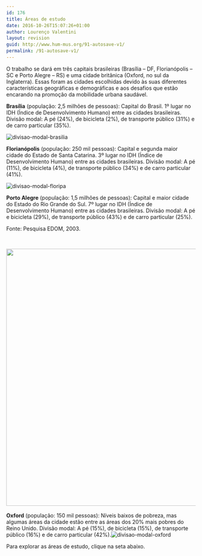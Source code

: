 ```yaml
---
id: 176
title: Áreas de estudo
date: 2016-10-26T15:07:26+01:00
author: Lourenço Valentini
layout: revision
guid: http://www.hum-mus.org/91-autosave-v1/
permalink: /91-autosave-v1/
---
```

O trabalho se dará em três capitais brasileiras (Brasília – DF, Florianópolis – SC e Porto Alegre – RS) e uma cidade britânica (Oxford, no sul da Inglaterra). Essas foram as cidades escolhidas devido às suas diferentes características geográficas e demográficas e aos desafios que estão encarando na promoção da mobilidade urbana saudável.

**Brasília** (população: 2,5 milhões de pessoas): Capital do Brasil. 1º lugar no IDH (Índice de Desenvolvimento Humano) entre as cidades brasileiras. Divisão modal: A pé (24%), de bicicleta (2%), de transporte público (31%) e de carro particular (35%).

<img class="alignnone wp-image-180 size-large" src="/wp-content/uploads/2016/08/divisao-modal-brasilia-1024x682.png?resize=1024%2C682" alt="divisao-modal-brasilia" width="1024" height="682" srcset="/wp-content/uploads/2016/08/divisao-modal-brasilia.png?resize=1024%2C682&ssl=1 1024w, /wp-content/uploads/2016/08/divisao-modal-brasilia.png?resize=300%2C200&ssl=1 300w, /wp-content/uploads/2016/08/divisao-modal-brasilia.png?resize=768%2C512&ssl=1 768w, /wp-content/uploads/2016/08/divisao-modal-brasilia.png?w=1334&ssl=1 1334w" sizes="(max-width: 1000px) 100vw, 1000px" data-recalc-dims="1" /> 

**Florianópolis** (população: 250 mil pessoas): Capital e segunda maior cidade do Estado de Santa Catarina. 3º lugar no IDH (Índice de Desenvolvimento Humano) entre as cidades brasileiras. Divisão modal: A pé (11%), de bicicleta (4%), de transporte público (34%) e de carro particular (41%).

<img class="alignnone wp-image-181 size-large" src="/wp-content/uploads/2016/08/divisao-modal-floripa-1024x682.png?resize=1024%2C682" alt="divisao-modal-floripa" width="1024" height="682" srcset="/wp-content/uploads/2016/08/divisao-modal-floripa.png?resize=1024%2C682&ssl=1 1024w, /wp-content/uploads/2016/08/divisao-modal-floripa.png?resize=300%2C200&ssl=1 300w, /wp-content/uploads/2016/08/divisao-modal-floripa.png?resize=768%2C512&ssl=1 768w, /wp-content/uploads/2016/08/divisao-modal-floripa.png?w=1334&ssl=1 1334w" sizes="(max-width: 1000px) 100vw, 1000px" data-recalc-dims="1" /> 

**Porto Alegre** (população: 1,5 milhões de pessoas): Capital e maior cidade do Estado do Rio Grande do Sul. 7º lugar no IDH (Índice de Desenvolvimento Humano) entre as cidades brasileiras. Divisão modal: A pé e bicicleta (29%), de transporte público (43%) e de carro particular (25%).

Fonte: Pesquisa EDOM, 2003.

&nbsp;

<img class="alignnone wp-image-363 size-medium" src="/wp-content/uploads/2016/08/divisao-modal-poa_atualizada.png?resize=1024%2C682&#038;ssl=1" width="1024" height="682" srcset="/wp-content/uploads/2016/08/divisao-modal-poa_atualizada.png?resize=300%2C200&ssl=1 300w, /wp-content/uploads/2016/08/divisao-modal-poa_atualizada.png?resize=768%2C512&ssl=1 768w, /wp-content/uploads/2016/08/divisao-modal-poa_atualizada.png?resize=1024%2C683&ssl=1 1024w, /wp-content/uploads/2016/08/divisao-modal-poa_atualizada.png?w=1333&ssl=1 1333w" sizes="(max-width: 1000px) 100vw, 1000px" data-recalc-dims="1" /> 

**Oxford** (população: 150 mil pessoas): Níveis baixos de pobreza, mas algumas áreas da cidade estão entre as áreas dos 20% mais pobres do Reino Unido. Divisão modal: A pé (15%), de bicicleta (15%), de transporte público (16%) e de carro particular (42%).<img class="alignnone wp-image-182 size-large" src="/wp-content/uploads/2016/08/divisao-modal-oxford-1024x682.png?resize=1024%2C682" alt="divisao-modal-oxford" width="1024" height="682" srcset="/wp-content/uploads/2016/08/divisao-modal-oxford.png?resize=1024%2C682&ssl=1 1024w, /wp-content/uploads/2016/08/divisao-modal-oxford.png?resize=300%2C200&ssl=1 300w, /wp-content/uploads/2016/08/divisao-modal-oxford.png?resize=768%2C512&ssl=1 768w, /wp-content/uploads/2016/08/divisao-modal-oxford.png?w=1334&ssl=1 1334w" sizes="(max-width: 1000px) 100vw, 1000px" data-recalc-dims="1" />

Para explorar as áreas de estudo, clique na seta abaixo.

<div class="googlemaps">
</div>